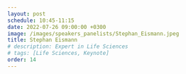 ```yaml
---
layout: post
schedule: 10:45-11:15
date: 2022-07-26 09:00:00 +0300
image: /images/speakers_panelists/Stephan_Eismann.jpeg
title: Stephan Eismann
# description: Expert in Life Sciences
# tags: [Life Sciences, Keynote]
order: 14
---
```


<!-- ## Talk Title -->
<!-- Talk abstract -->